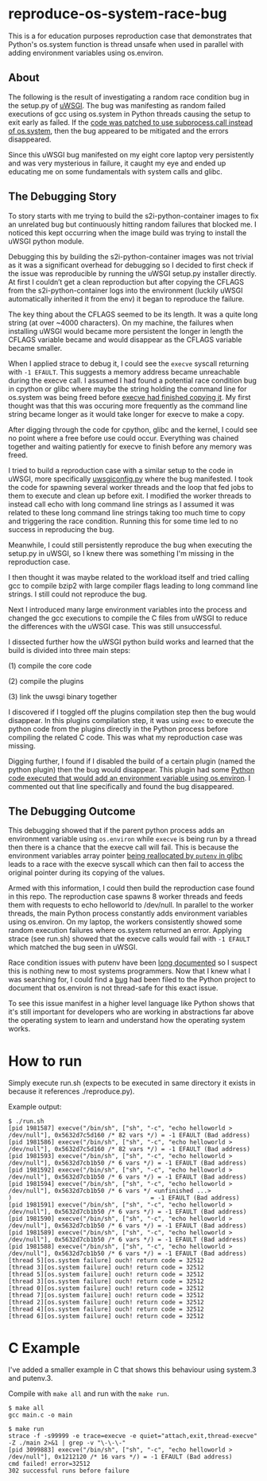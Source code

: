# reproduce-os-system-race-bug

This is a for education purposes reproduction case that demonstrates that
Python's os.system function is thread unsafe when used in parallel with adding
environment variables using os.environ.

## About

The following is the result of investigating a random race condition bug in the
setup.py of [uWSGI][1]. The bug was manifesting as random failed executions of
gcc using os.system in Python threads causing the setup to exit early as failed.
If the [code was patched to use subprocess.call instead of os.system][2], then
the bug appeared to be mitigated and the errors disappeared.

Since this uWSGI bug manifested on my eight core laptop very persistently and
was very mysterious in failure, it caught my eye and ended up educating me on
some fundamentals with system calls and glibc.

## The Debugging Story

To story starts with me trying to build the s2i-python-container images to fix
an unrelated bug but continuously hitting random failures that blocked me. I
noticed this kept occurring when the image build was trying to install the uWSGI
python module. 

Debugging this by building the s2i-python-container images was not trivial as it
was a significant overhead for debugging so I decided to first check if the
issue was reproducible by running the uWSGI setup.py installer directly. At
first I couldn’t get a clean reproduction but after copying the CFLAGS from the
s2i-python-container logs into the environment (luckily uWSGI automatically
inherited it from the env) it began to reproduce the failure.

The key thing about the CFLAGS seemed to be its length. It was a quite long
string (at over ~4000 characters). On my machine, the failures when installing
uWSGI would became more persistent the longer in length the CFLAGS variable
became and would disappear as the CFLAGS variable became smaller.

When I applied strace to debug it, I could see the `execve` syscall returning
with `-1 EFAULT`. This suggests a memory address became unreachable during the
execve call. I assumed I had found a potential race condition bug in cpython or
glibc where maybe the string holding the command line for os.system was being
freed before [execve had finished copying it][3]. My first thought was that this
was occuring more frequently as the command line string became longer as it
would take longer for execve to make a copy.

After digging through the code for cpython, glibc and the kernel, I could see
no point where a free before use could occur. Everything was chained together
and waiting patiently for execve to finish before any memory was freed.

I tried to build a reproduction case with a similar setup to the code in uWSGI,
more specifically [uwsgiconfig.py][4] where the bug manifested. I took the code
for spawning several worker threads and the loop that fed jobs to them to
execute and clean up before exit. I modified the worker threads to instead call
echo with long command line strings as I assumed it was related to these long
command line strings taking too much time to copy and triggering the race
condition. Running this for some time led to no success in reproducing the bug.

Meanwhile, I could still persistently reproduce the bug when executing the
setup.py in uWSGI, so I knew there was something I'm missing in the reproduction
case.

I then thought it was maybe related to the workload itself and tried calling gcc
to compile bzip2 with large compiler flags leading to long command line strings.
I still could not reproduce the bug.

Next I introduced many large environment variables into the process and changed
the gcc executions to compile the C files from uWSGI to reduce the differences
with the uWSGI case. This was still unsuccessful.

I dissected further how the uWSGI python build works and learned that the build
is divided into three main steps:

  (1) compile the core code

  (2) compile the plugins

  (3) link the uwsgi binary together

I discovered if I toggled off the plugins compilation step then the bug would
disappear. In this plugins compilation step, it was using `exec` to execute the
python code from the plugins directly in the Python process before compiling
the related C code. This was what my reproduction case was missing.

Digging further, I found if I disabled the build of a certain plugin (named the
python plugin) then the bug would disappear. This plugin had some [Python code
executed that would add an environment variable using os.environ][5]. I
commented out that line specifically and found the bug disappeared.

## The Debugging Outcome

This debugging showed that if the parent python process adds an environment
variable using `os.environ` while `execve` is being run by a thread then there
is a chance that the execve call will fail. This is because the environment
variables array pointer [being reallocated by `putenv` in glibc][6] leads to a
race with the execve syscall which can then fail to access the original pointer
during its copying of the values.

Armed with this information, I could then build the reproduction case found in
this repo. The reproduction case spawns 8 worker threads and feeds them with
requests to echo helloworld to /dev/null. In parallel to the worker threads, the
main Python process constantly adds environment variables using os.environ. On
my laptop, the workers consistently showed some random execution failures where
os.system returned an error. Applying strace (see run.sh) showed that the execve
calls would fail with `-1 EFAULT` which matched the bug seen in uWSGI.

Race condition issues with putenv have been [long documented][7] so I suspect
this is nothing new to most systems programmers. Now that I knew what I was searching
for, I could find a [bug][8] had been filed to the Python project to document
that os.environ is not thread-safe for this exact issue.

To see this issue manifest in a higher level language like Python shows that
it's still important for developers who are working in abstractions far above
the operating system to learn and understand how the operating system works.

# How to run

Simply execute run.sh (expects to be executed in same directory it exists in because it references ./reproduce.py).

Example output:

```
$ ./run.sh
[pid 1981587] execve("/bin/sh", ["sh", "-c", "echo helloworld > /dev/null"], 0x5632d7c5d160 /* 82 vars */) = -1 EFAULT (Bad address)
[pid 1981586] execve("/bin/sh", ["sh", "-c", "echo helloworld > /dev/null"], 0x5632d7c5d160 /* 82 vars */) = -1 EFAULT (Bad address)
[pid 1981593] execve("/bin/sh", ["sh", "-c", "echo helloworld > /dev/null"], 0x5632d7cb1b50 /* 6 vars */) = -1 EFAULT (Bad address)
[pid 1981592] execve("/bin/sh", ["sh", "-c", "echo helloworld > /dev/null"], 0x5632d7cb1b50 /* 6 vars */) = -1 EFAULT (Bad address)
[pid 1981594] execve("/bin/sh", ["sh", "-c", "echo helloworld > /dev/null"], 0x5632d7cb1b50 /* 6 vars */ <unfinished ...>
)                                       = -1 EFAULT (Bad address)
[pid 1981591] execve("/bin/sh", ["sh", "-c", "echo helloworld > /dev/null"], 0x5632d7cb1b50 /* 6 vars */) = -1 EFAULT (Bad address)
[pid 1981590] execve("/bin/sh", ["sh", "-c", "echo helloworld > /dev/null"], 0x5632d7cb1b50 /* 6 vars */) = -1 EFAULT (Bad address)
[pid 1981589] execve("/bin/sh", ["sh", "-c", "echo helloworld > /dev/null"], 0x5632d7cb1b50 /* 6 vars */) = -1 EFAULT (Bad address)
[pid 1981588] execve("/bin/sh", ["sh", "-c", "echo helloworld > /dev/null"], 0x5632d7cb1b50 /* 6 vars */) = -1 EFAULT (Bad address)
[thread 5][os.system failure] ouch! return code = 32512
[thread 3][os.system failure] ouch! return code = 32512
[thread 5][os.system failure] ouch! return code = 32512
[thread 3][os.system failure] ouch! return code = 32512
[thread 0][os.system failure] ouch! return code = 32512
[thread 7][os.system failure] ouch! return code = 32512
[thread 2][os.system failure] ouch! return code = 32512
[thread 4][os.system failure] ouch! return code = 32512
[thread 6][os.system failure] ouch! return code = 32512
```

# C Example

I've added a smaller example in C that shows this behaviour using system.3 and putenv.3.

Compile with `make all` and run with the `make run`.

```
$ make all
gcc main.c -o main

$ make run
strace -f -s99999 -e trace=execve -e quiet="attach,exit,thread-execve" -Z ./main 2>&1 | grep -v "\-\-\-"
[pid 3099883] execve("/bin/sh", ["sh", "-c", "echo helloworld > /dev/null"], 0x1212120 /* 16 vars */) = -1 EFAULT (Bad address)
cmd failed! error=32512
302 successful runs before failure
```

[1]: https://github.com/unbit/uwsgi/issues/2447
[2]: https://github.com/unbit/uwsgi/pull/2448
[3]: https://git.kernel.org/pub/scm/linux/kernel/git/torvalds/linux.git/tree/fs/exec.c#n514
[4]: https://github.com/unbit/uwsgi/blob/2.0.20/uwsgiconfig.py
[5]: https://github.com/unbit/uwsgi/blob/2.0.20/plugins/python/uwsgiplugin.py#L65
[6]: https://github.com/lattera/glibc/blob/master/stdlib/setenv.c#L109
[7]: http://www.club.cc.cmu.edu/~cmccabe/blog_the_setenv_fiasco.html
[8]: https://bugs.python.org/issue39375

